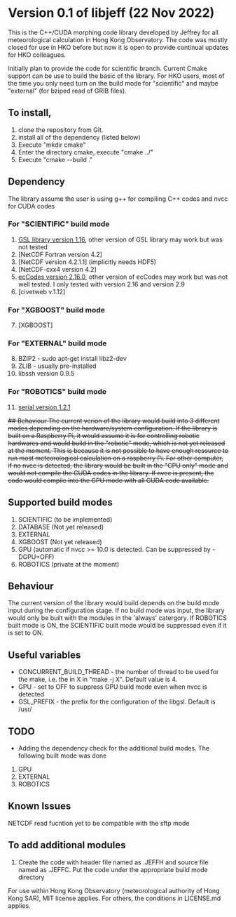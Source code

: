 # Version 0.1 of libjeff (22 Nov 2022)

This is the C++/CUDA morphing code library developed by Jeffrey for all meteorological calculation in Hong Kong Observatory. The code was mostly closed for use in HKO before but now it is open to provide continual updates for HKO colleagues.

Initially plan to provide the code for scientific branch. Current Cmake support can be use to build the basic of the library.  For HKO users, most of the time you only need turn on the build mode for "scientific" and maybe "external" (for bziped read of GRIB files).

## To install,
1. clone the repository from Git.
2. install all of the dependency (listed below)
3. Execute "mkdir cmake"
4. Enter the directory cmake, execute "cmake ../"
5. Execute "cmake --build ."

## Dependency
The library assume the user is using g++ for compiling C++ codes and nvcc for CUDA codes
### For "SCIENTIFIC" build mode
1. [GSL library version 1.16](https://www.gnu.org/software/gsl/), other version of GSL library may work but was not tested
2. [NetCDF Fortran version 4.2]
3. [NetCDF version 4.2.1.1] (implicitly needs HDF5)
4. [NetCDF-cxx4 version 4.2]
5. [ecCodes version 2.16.0](https://confluence.ecmwf.int/display/ECC), other version of ecCodes may work but was not well tested.  I only tested with version 2.16 and version 2.9
6. [civetweb v.1.12]
### For "XGBOOST" build mode
7. [XGBOOST] 
### For "EXTERNAL" build mode
8. BZIP2 - sudo apt-get install libz2-dev
9. ZLIB - usually pre-installed
10. libssh version 0.9.5
### For "ROBOTICS" build mode
11. [serial version 1.2.1](https://github.com/wjwwood/serial)

~~## Behaviour
The current verion of the library would build into 3 different modes depending on the hardware/system configuration. If the library is built on a Raspberry Pi, it would assume it is for controlling robotic hardwares and would build in the "robotic" mode, which is not yet released at the moment.  This is because it is not possible to have enough resource to run most meteorological calculation on a raspberry Pi. For other computer, if no nvcc is detected, the library would be built in the "CPU only" mode and would not compile the CUDA codes in the library.  If nvcc is present, the code would compile into the GPU mode with all CUDA code available.~~

## Supported build modes
1. SCIENTIFIC (to be implemented)
2. DATABASE (Not yet released)
3. EXTERNAL 
4. XGBOOST (Not yet released)
5. GPU (automatic if nvcc >= 10.0 is detected. Can be suppressed by -DGPU=OFF)
6. ROBOTICS (private at the moment)

## Behaviour
The current version of the library would build depends on the build mode input during the configuration stage.  If no build mode was input, the library would only be built with the modules in the 'always' catergory. If ROBOTICS built mode is ON, the SCIENTIFIC built mode would be suppressed even if it is set to ON.

## Useful variables
* CONCURRENT_BUILD_THREAD - the number of thread to be used for the make, i.e. the in X in "make -j X". Default value is 4.
* GPU - set to OFF to suppress GPU build mode even when nvcc is detected
* GSL_PREFIX - the prefix for the configuration of the libgsl. Default is /usr/


## TODO
* Adding the dependency check for the additional build modes.  The following built mode was done
1. GPU
2. EXTERNAL
3. ROBOTICS

## Known Issues
NETCDF read fucntion yet to be compatible with the sftp mode

## To add additional modules
1. Create the code with header file named as .JEFFH and source file named as .JEFFC.  Put the code under the appropriate build mode directory

For use within Hong Kong Observatory (meteorological authority of Hong Kong SAR), MIT license applies. For others, the conditions in LICENSE.md applies.
